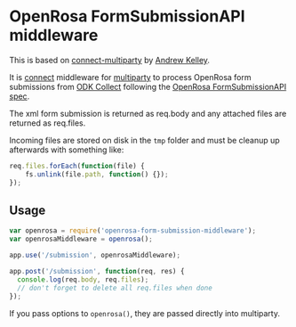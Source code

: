 # OpenRosa FormSubmissionAPI middleware

This is based on 
[connect-multiparty](https://github.com/andrewrk/connect-multiparty) by 
[Andrew Kelley](https://github.com/andrewrk/). 

It is [connect](https://github.com/senchalabs/connect/) middleware for [multiparty](https://github.com/andrewrk/node-multiparty/) to process OpenRosa form submissions from [ODK Collect](https://opendatakit.org/use/collect/) following the [OpenRosa FormSubmissionAPI spec](https://bitbucket.org/javarosa/javarosa/wiki/FormSubmissionAPI).

The xml form submission is returned as req.body and any attached files are returned as req.files.

Incoming files are stored on disk in the `tmp` folder and must be cleanup up afterwards with something like:

```js
req.files.forEach(function(file) {
    fs.unlink(file.path, function() {});
});
```

## Usage

```js
var openrosa = require('openrosa-form-submission-middleware');
var openrosaMiddleware = openrosa();

app.use('/submission', openrosaMiddleware);

app.post('/submission', function(req, res) {
  console.log(req.body, req.files);
  // don't forget to delete all req.files when done
});
```

If you pass options to `openrosa()`, they are passed directly into
multiparty.
